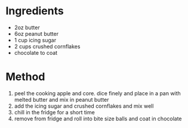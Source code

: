 # Ingredients

-   2oz butter
-   6oz peanut butter
-   1 cup icing sugar
-   2 cups crushed cornflakes
-   chocolate to coat

# Method

1.  peel the cooking apple and core. dice finely and place in a pan with melted butter and mix in peanut butter
2.  add the icing sugar and crushed cornflakes and mix well
3.  chill in the fridge for a short time
4.  remove from fridge and roll into bite size balls and coat in chocolate


